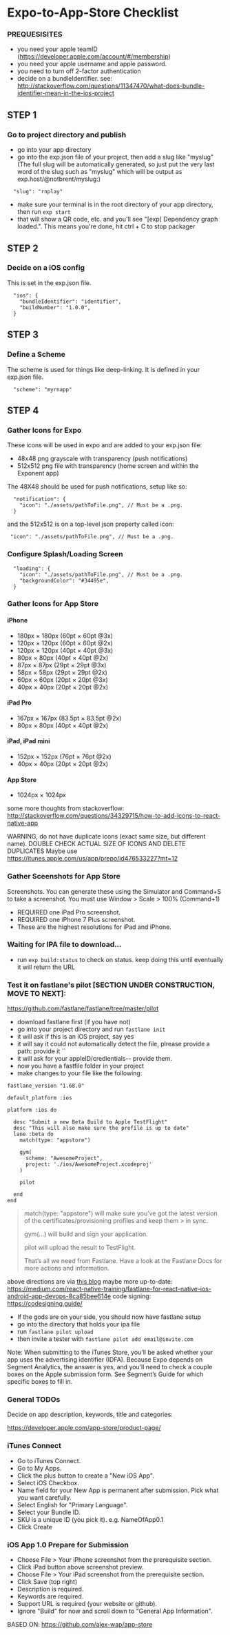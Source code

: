 # Expo-to-App-Store Checklist

### PREQUESISITES

* you need your apple teamID (https://developer.apple.com/account/#/membership)
* you need your apple username and apple password.
* you need to turn off 2-factor authentication
* decide on a bundleIdentifier. see: http://stackoverflow.com/questions/11347470/what-does-bundle-identifier-mean-in-the-ios-project


## STEP 1

### Go to project directory and publish

* go into your app directory
* go into the exp.json file of your project, then add a slug like "myslug" (The  full slug will be automatically generated, so just put the very last word of the slug such as "myslug" which will be output as exp.host/@notbrent/myslug:)
```
  "slug": "rnplay"
```
* make sure your terminal is in the root directory of your app directory, then run `exp start`
* that will show a QR code, etc. and you'll see "[exp] Dependency graph loaded.". This means you're done, hit ctrl + C to stop packager


## STEP 2

### Decide on a iOS config
This is set in the exp.json file.

```
  "ios": {
    "bundleIdentifier": "identifier",
    "buildNumber": "1.0.0",
  }
```

## STEP 3

### Define a Scheme
The scheme is used for things like deep-linking. It is defined in your exp.json file.

```
  "scheme": "myrnapp"
```


## STEP 4

### Gather Icons for Expo

These icons will be used in expo and are added to your exp.json file:

* 48x48 png grayscale with transparency (push notifications)
* 512x512 png file with transparency (home screen and within the Exponent app)

The 48X48 should be used for push notifications, setup like so:

```
  "notification": {
    "icon": "./assets/pathToFile.png", // Must be a .png.
  }
```
and the 512x512 is on a top-level json property called icon:

```
 "icon": "./assets/pathToFile.png", // Must be a .png.
```

### Configure Splash/Loading Screen

```
  "loading": {
    "icon": "./assets/pathToFile.png", // Must be a .png.
    "backgroundColor": "#34495e",
  }
```

### Gather Icons for App Store

#### iPhone
* 180px × 180px (60pt × 60pt @3x)
* 120px × 120px (60pt × 60pt @2x)
* 120px × 120px (40pt × 40pt @3x)
* 80px × 80px (40pt × 40pt @2x)
* 87px × 87px (29pt × 29pt @3x)
* 58px × 58px (29pt × 29pt @2x)
* 60px × 60px (20pt × 20pt @3x)
* 40px × 40px (20pt × 20pt @2x)
#### iPad Pro
* 167px × 167px (83.5pt × 83.5pt @2x)
* 80px × 80px (40pt × 40pt @2x)
#### iPad, iPad mini
* 152px × 152px (76pt × 76pt @2x)
* 40px × 40px (20pt × 20pt @2x)
#### App Store
* 1024px × 1024px

some more thoughts from stackoverflow: http://stackoverflow.com/questions/34329715/how-to-add-icons-to-react-native-app

WARNING, do not have duplicate icons (exact same size, but different name). DOUBLE CHECK ACTUAL SIZE OF ICONS AND DELETE DUPLICATES
Maybe use https://itunes.apple.com/us/app/prepo/id476533227?mt=12

### Gather Sceenshots for  App Store

Screenshots. You can generate these using the Simulator and Command+S to take a screenshot. You must use Window > Scale > 100% (Command+1)
* REQUIRED one iPad Pro screenshot.
* REQUIRED one iPhone 7 Plus screenshot.
* These are the highest resolutions for iPad and iPhone.

### Waiting for IPA file to download...

* run `exp build:status` to check on status. keep doing this until eventually it will return the URL


### Test it on fastlane's pilot [SECTION UNDER CONSTRUCTION, MOVE TO NEXT]:

https://github.com/fastlane/fastlane/tree/master/pilot

* download fastlane first (if you have not)
* go into your project directory and run `fastlane init`
* it will ask if this is an iOS project, say yes
* it will say it could not automatically detect the file, plrease provide a path: provide it ``
* it will ask for your appleID/credientials-- provide them.
* now you have a fastfile folder in your project
* make changes to your file like the following:

```
fastlane_version "1.68.0"

default_platform :ios

platform :ios do

  desc "Submit a new Beta Build to Apple TestFlight"
  desc "This will also make sure the profile is up to date"
  lane :beta do
    match(type: "appstore")

    gym(
      scheme: "AwesomeProject",
      project: './ios/AwesomeProject.xcodeproj'
    )

    pilot

  end
end
```


> match(type: "appstore") will make sure you’ve got the latest version of the certificates/provisioning profiles and keep them > in sync.
> 
> gym(...) will build and sign your application.
> 
> pilot will upload the result to TestFlight.
> 
> That’s all we need from Fastlane. Have a look at the Fastlane Docs for more actions and information.

above directions are via [this blog](https://dbanck.svbtle.com/deploying-a-react-native-app-with-fastlane)
maybe more up-to-date: https://medium.com/react-native-training/fastlane-for-react-native-ios-android-app-devops-8ca85bee614e
code signing: https://codesigning.guide/

* If the gods are on your side, you should now have fastlane setup 
* go into the directory that holds your ipa file
* run `fastlane pilot upload`
* then invite a tester with `fastlane pilot add email@invite.com`


Note: When submitting to the iTunes Store, you’ll be asked whether your app uses the advertising identifier (IDFA). Because Expo depends on Segment Analytics, the answer is yes, and you’ll need to check a couple boxes on the Apple submission form. See Segment’s Guide for which specific boxes to fill in.


### General TODOs

Decide on app description, keywords, title and categories:

https://developer.apple.com/app-store/product-page/

### iTunes Connect

* Go to iTunes Connect.
* Go to My Apps.
* Click the plus button to create a "New iOS App".
* Select iOS Checkbox.
* Name field for your New App is permanent after submission. Pick what you want carefully.
* Select English for "Primary Language".
* Select your Bundle ID.
* SKU is a unique ID (you pick it). e.g. NameOfApp0.1
* Click Create


### iOS App 1.0 Prepare for Submission

* Choose File > Your iPhone screenshot from the prerequisite section.
* Click iPad button above screenshot preview.
* Choose File > Your iPad screenshot from the prerequisite section.
* Click Save (top right)
* Description is required.
* Keywords are required.
* Support URL is required (your website or github).
* Ignore "Build" for now and scroll down to "General App Information".


BASED ON: https://github.com/alex-wap/app-store
